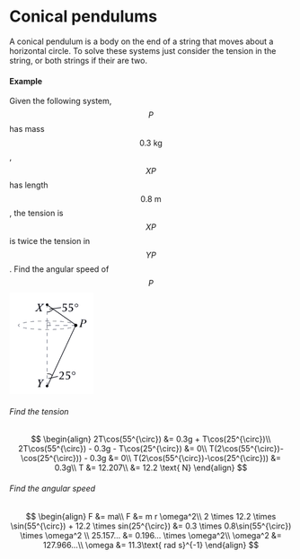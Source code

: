 # Conical pendulums
A conical pendulum is a body on the end of a string that moves about a horizontal circle. To solve these systems just consider the tension in the string, or both strings if their are two.

#### Example
Given the following system, $$P$$ has mass $$0.3\text{ kg}$$, $$XP$$ has length $$0.8\text{ m}$$, the tension is $$XP$$ is twice the tension in $$YP$$. Find the angular speed of $$P$$
![](/assets/Capture16.PNG)

###### Find the tension
$$
\begin{align}
2T\cos(55^{\circ}) &= 0.3g + T\cos(25^{\circ})\\
2T\cos(55^{\circ}) - 0.3g - T\cos(25^{\circ}) &= 0\\
T(2\cos(55^{\circ})-\cos(25^{\circ})) - 0.3g &= 0\\
T(2\cos(55^{\circ})-\cos(25^{\circ})) &= 0.3g\\
T &= 12.207\\
&= 12.2 \text{ N}
\end{align}
$$

###### Find the angular speed
$$
\begin{align}
F &= ma\\
F &= m r \omega^2\\
2 \times 12.2 \times \sin(55^{\circ}) + 12.2 \times sin(25^{\circ}) &= 0.3 \times 0.8\sin(55^{\circ}) \times \omega^2 \\
25.157... &= 0.196... \times \omega^2\\
\omega^2 &= 127.966...\\
\omega &= 11.3\text{ rad s}^{-1}
\end{align}
$$